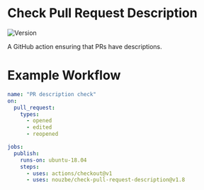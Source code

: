 # Check Pull Request Description

![Version](https://img.shields.io/github/v/release/nouzbe/check-pull-request-description?style=flat-square)

A GitHub action ensuring that PRs have descriptions.

# Example Workflow

```yml
name: "PR description check"
on:
  pull_request:
    types:
      - opened
      - edited
      - reopened

jobs:
  publish:
    runs-on: ubuntu-18.04
    steps:
      - uses: actions/checkout@v1
      - uses: nouzbe/check-pull-request-description@v1.8
```

